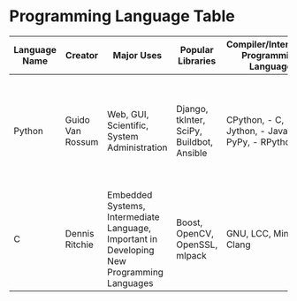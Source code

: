 # Programming Language Table

| Language Name | Creator | Major Uses | Popular Libraries | Compiler/Interpreter Programming Language | Jobs and Salaries |
| --- | --- | --- | --- | --- | --- |
| Python | Guido Van Rossum | Web, GUI, Scientific, System Administration | Django, tkInter, SciPy, Buildbot, Ansible | CPython, - C, Jython, - Java, PyPy, - RPython | Vaco Technology, Apptad INC, Invesco. Starting Salary - $92,500 Senior Developer - $130,000 |
| C | Dennis Ritchie | Embedded Systems, Intermediate Language, Important in Developing New Programming Languages | Boost, OpenCV, OpenSSL, mlpack | GNU, LCC, MinGW, Clang |  |
